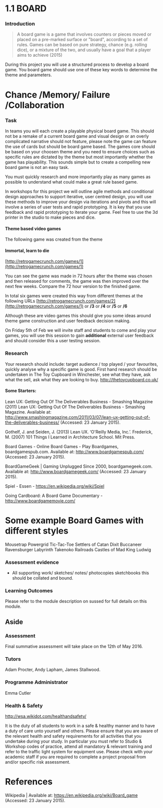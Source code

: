 # 1.1 BOARD

### Introduction 


> A board game is a game that involves counters or pieces moved or placed on a pre-marked surface or "board", according to a set of rules. Games can be based on pure strategy, chance (e.g. rolling dice), or a mixture of the two, and usually have a goal that a player aims to achieve  (2015)

During this project you will use a structured process to develop a board game. You board game should use one of these key words to determine the theme and parameters.

# **Chance /Memory/ Failure /Collaboration**  

### Task  
In teams you will each create a playable physical board game. This should not be a remake of a current board game and visual design or an overly complicated narrative should not feature, please note the game can feature the use of cards but should be board game based. The games core should be based on your choosen theme and you need to ensure choices such as specific rules are dictated by the theme but most importantly whether the game has playability.  This sounds simple but to create a compelling new board game is not an easy task.

You must quickly research and more importantly play as many games as possible to understand what could make a great rule based game.

In workshops for this project we will outline agile methods and conditional design approaches to support iterative, user centred design, you will use these methods to improve your design via iterations and pivots and this will involve a series of user tests and rapid prototyping.   It is key that you use feedback and rapid prototyping to iterate your game.  Feel free to use the 3d printer in the studio to make pieces and dice.

#### Theme based video games

The following game was created from the theme
#### **Immortal, learn to die** 
[http://retrogamecrunch.com/games/1](http://retrogamecrunch.com/games/1)

You can see the game was made in 72 hours after the theme was chosen and then released for comments, the game was then improved over the next few weeks. Compare the 72 hour version to the finished game.

In total six games were created this way from different themes at the following URLs
[http://retrogamecrunch.com/games/2](http://retrogamecrunch.com/games/1)   or  **/3**  or  **/4** or  **/5** or  **/6**

Although these are video games this should give you some ideas around theme game construction and user feedback decision making.

On Friday 5th of Feb we will invite staff and students to come and play your games, you will use this session to gain **additional** external user feedback and should consider this a user testing session. 

### Research
Your research should include: target audience / top played / your favourites, quickly analyse why a specific game is good.
First hand research should be undertaken in The Toy Cupboard in Winchester, see what they have, ask what the sell, ask what they are looking to buy.  http://thetoycupboard.co.uk/

#### Some Starters:
Lean UX: Getting Out Of The Deliverables Business - Smashing Magazine (2011) Lean UX: Getting Out Of The Deliverables Business - Smashing Magazine. Available at: http://www.smashingmagazine.com/2011/03/07/lean-ux-getting-out-of-the-deliverables-business/ (Accessed: 23 January 2015).

Gothelf, J. and Seiden, J. (2013) Lean UX. ‘O'Reilly Media, Inc.’.
Frederick, M. (2007) 101 Things I Learned in Architecture School. Mit Press.

Board Games - Online Board Games - Play Boardgames, boardgamespub.com. Available at: http://www.boardgamespub.com/ (Accessed: 23 January 2015).

BoardGameGeek | Gaming Unplugged Since 2000, boardgamegeek.com. Available at: http://www.boardgamegeek.com/ (Accessed: 23 January 2015).

Spiel - Essen - https://en.wikipedia.org/wiki/Spiel

Going Cardboard: A Board Game Documentary - http://www.boardgamemovie.com/

# Some example Board Games with different styles
Mousetrap
Powergrid
Tic-Tac-Toe
Settlers of Catan
Dixit
Buccaneer
Ravensburger Labyrinth
Takenoko 
Railroads 
Castles of Mad King Ludwig

### Assessment evidence
 
- All supporting work/ sketches/ notes/ photocopies sketchbooks this should be collated and bound.

### Learning Outcomes
Please refer to the module description on sussed for full details on this module.

## Aside
 
### Assessment 
Final summative assessment will take place on the 12th of May 2016. 

### Tutors
Adam Procter, Andy Lapham, James Stallwood.

### Programme Administrator 
Emma Cutler 

### Health & Safety
http://wsa.wikidot.com/healthandsafety/

It is the duty of all students to work in a safe & healthy manner and to have a duty of care unto yourself and others. Please ensure that you are aware of the relevant health and safety requirements for all activities that you undertake during your study. In particular you must refer to Studio & Workshop codes of practice, attend all mandatory & relevant training and refer to the traffic light system for equipment use. Please check with your academic staff if you are required to complete a project proposal from and/or specific risk assessment.

# References
Wikipedia |  Available at: https://en.wikipedia.org/wiki/Board_game (Accessed: 23 January 2015).
